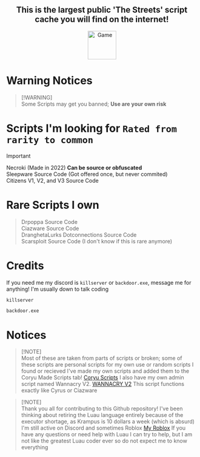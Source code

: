 </p>
 <h2 align="center">This is the largest public 'The Streets' script cache you will find on the internet!</h2>
</p>

</p>
 <p align="center">
    <a href="https://www.roblox.com/games/455366377/The-Streets">
        <img width="75px" alt="Game" src="https://upload.wikimedia.org/wikipedia/commons/thumb/4/4b/Roblox_Logo_2022.svg/2560px-Roblox_Logo_2022.svg.png">
    </a>
</p>

# Warning Notices <br />
 > [!WARNING]\
 > Some Scripts may get you banned; **Use are your own risk**

# Scripts I'm looking for `Rated from rarity to common` <br />
 > [!IMPORTANT] 
 > Necroki (Made in 2022) **Can be source or obfuscated** <br />
 > Sleepware Source Code (Got offered once, but never commited) <br />
 > Citizens V1, V2, and V3 Source Code <br />

# Rare Scripts I own <br />
 > Drpoppa Source Code <br />
 > Ciazware Source Code <br />
 > DranghetaLurks Dotconnections Source Code <br />
 > Scarsploit Source Code (I don't know if this is rare anymore) <br />

# Credits
 If you need me my discord is `killserver` or `backdoor.exe`, message me for anything! I'm usually down to talk coding
  ```md
  killserver
  ```
    backdoor.exe

# Notices <br />
 > [!NOTE]\
 > Most of these are taken from parts of scripts or broken; some of these scripts are personal scripts for my own use or random scripts I found or recieved
 > I've made my own scripts and added them to the Coryu Made Scripts tab! [Coryu Scripts](https://github.com/Not-Kyle/Streets-Scripts/tree/main/Coryu-Made-Scripts)
 > I also have my own admin script named Wannacry V2. [WANNACRY V2](https://github.com/Not-Kyle/WANNACRY-V2.lua) This script functions exactly like Cyrus or Ciazware


 > [!NOTE]\
 > Thank you all for contributing to this Github repository! I've been thinking about retiring the Luau language entirely because of the executor shortage, as Krampus is 10 dollars a week (which is absurd)
 > I'm still active on Discord and sometimes Roblox [My Roblox](https://www.roblox.com/users/5388525718/profile)
 > If you have any questions or need help with Luau I can try to help, but I am not like the greatest Luau coder ever so do not expect me to know everything


